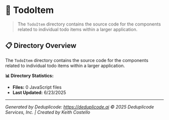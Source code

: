 # 📁 TodoItem

> The `TodoItem` directory contains the source code for the components related to individual todo items within a larger application.

## 📋 Directory Overview

The `TodoItem` directory contains the source code for the components related to individual todo items within a larger application.

**📊 Directory Statistics:**
- **Files:** 0 JavaScript files
- **Last Updated:** 6/23/2025

---

*Generated by Deduplicode: https://deduplicode.ai*
*© 2025 Deduplicode Services, Inc. | Created by Keith Costello*
